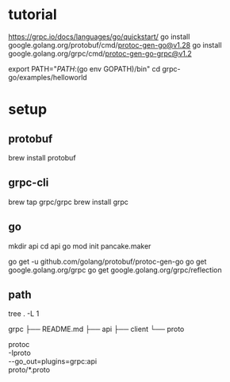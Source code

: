 # tutorial
https://grpc.io/docs/languages/go/quickstart/
go install google.golang.org/protobuf/cmd/protoc-gen-go@v1.28
go install google.golang.org/grpc/cmd/protoc-gen-go-grpc@v1.2

export PATH="$PATH:$(go env GOPATH)/bin"
cd grpc-go/examples/helloworld

# setup
## protobuf
brew install protobuf

## grpc-cli
brew tap grpc/grpc
brew install grpc

## go
mkdir api
cd api
go mod init pancake.maker

go get -u github.com/golang/protobuf/protoc-gen-go
go get google.golang.org/grpc
go get google.golang.org/grpc/reflection

## path
tree . -L 1

grpc
├── README.md
├── api
├── client
└── proto

protoc \
    -Iproto \
    --go_out=plugins=grpc:api \
    proto/*.proto
